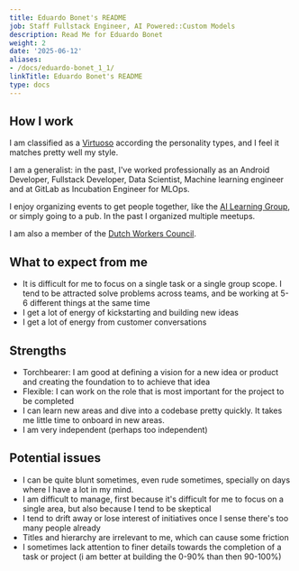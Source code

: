 ```yaml
---
title: Eduardo Bonet's README
job: Staff Fullstack Engineer, AI Powered::Custom Models
description: Read Me for Eduardo Bonet
weight: 2
date: '2025-06-12'
aliases:
- /docs/eduardo-bonet_1_1/
linkTitle: Eduardo Bonet's README
type: docs
---
```


## How I work

I am classified as a [Virtuoso](https://www.16personalities.com/) according the personality types, and I feel it matches pretty well my style.

I am a generalist: in the past, I've worked professionally as an Android Developer, Fullstack Developer, Data Scientist, Machine learning engineer and at GitLab as Incubation Engineer for MLOps.

I enjoy organizing events to get people together, like the [AI Learning Group](https://gitlab.com/gitlab-org/ai-powered/custom-models/custom-models/-/issues/32), or simply going to a pub. In the past I organized multiple meetups.

I am also a member of the [Dutch Workers Council](https://internal.gitlab.com/handbook/legal-and-corporate-affairs/legal-and-compliance/netherlands/).

## What to expect from me

- It is difficult for me to focus on a single task or a single group scope. I tend to be attracted solve problems across teams, and be working at 5-6 different things at the same time
- I get a lot of energy of kickstarting and building new ideas
- I get a lot of energy from customer conversations

## Strengths

- Torchbearer: I am good at defining a vision for a new idea or product and creating the foundation to to achieve that idea
- Flexible: I can work on the role that is most important for the project to be completed
- I can learn new areas and dive into a codebase pretty quickly. It takes me little time to onboard in new areas.
- I am very independent (perhaps too independent)

## Potential issues

- I can be quite blunt sometimes, even rude sometimes, specially on days where I have a lot in my mind.
- I am difficult to manage, first because it's difficult for me to focus on a single area, but also because I tend to be skeptical
- I tend to drift away or lose interest of initiatives once I sense there's too many people already
- Titles and hierarchy are irrelevant to me, which can cause some friction
- I sometimes lack attention to finer details towards the completion of a task or project (i am better at building the 0-90% than then 90-100%)
